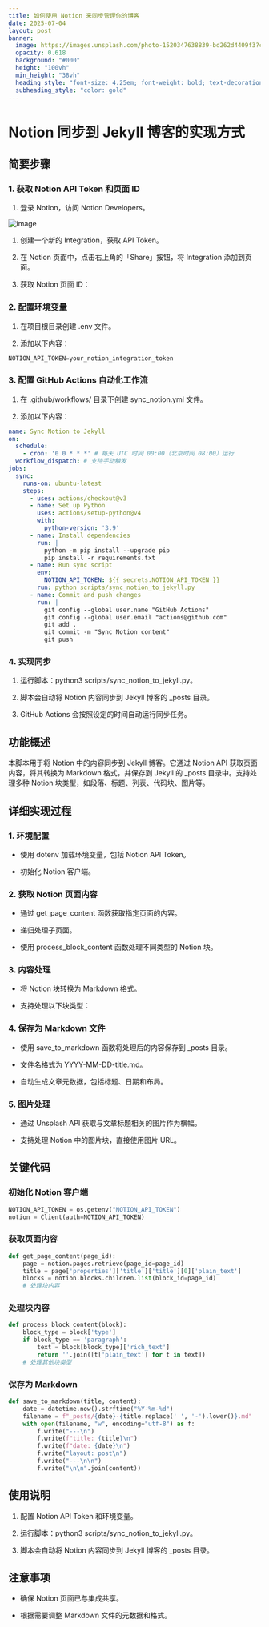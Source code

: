 ```yaml
---
title: 如何使用 Notion 来同步管理你的博客
date: 2025-07-04
layout: post
banner:
  image: https://images.unsplash.com/photo-1520347638839-bd262d4409f3?crop=entropy&cs=tinysrgb&fit=max&fm=jpg&ixid=M3w2OTIwMzJ8MHwxfHJhbmRvbXx8fHx8fHx8fDE3NTE2MTc3NzR8&ixlib=rb-4.1.0&q=80&w=1080
  opacity: 0.618
  background: "#000"
  height: "100vh"
  min_height: "38vh"
  heading_style: "font-size: 4.25em; font-weight: bold; text-decoration: underline"
  subheading_style: "color: gold"
---
```


# Notion 同步到 Jekyll 博客的实现方式

## 简要步骤

### 1. 获取 Notion API Token 和页面 ID

1. 登录 Notion，访问 Notion Developers。

![image](https://prod-files-secure.s3.us-west-2.amazonaws.com/a7a0cc5a-89b9-4cda-8686-1fba0ca52f40/d19c1afe-dea5-4312-9333-786b0ba83054/image.png?X-Amz-Algorithm=AWS4-HMAC-SHA256&X-Amz-Content-Sha256=UNSIGNED-PAYLOAD&X-Amz-Credential=ASIAZI2LB466SBJV6VKS%2F20250704%2Fus-west-2%2Fs3%2Faws4_request&X-Amz-Date=20250704T082934Z&X-Amz-Expires=3600&X-Amz-Security-Token=IQoJb3JpZ2luX2VjECAaCXVzLXdlc3QtMiJHMEUCIQDSu9wYTBTiTIorVSoQ0pTmC5rFzdPkjzQfOdujeeY4TAIgBbuVPzIvmsPDLmiEZ3Vfu4X64BobR43bv9rHG5CcbYMq%2FwMIKRAAGgw2Mzc0MjMxODM4MDUiDFYyhBMyfZkwpSDpDSrcA%2FZKitVq67Jo4O0T2kq24ilBPHbFqAdxHKt%2Bv2p9uJP0arOmZ0b7FxUj5kg4RP4e5dq6lyYmHL1DJkvAowhRNWhdkoAyFONN77U5SCyKkJi%2FEgCJBE2KAOaAPYyKoRie7SpnsB8HRF8Cl%2BncZ9O1OWgKejaqD1dAagqa%2Bg%2Ftw4QWp1tuFwKq3DeEhP%2F6S9mEHKqFR2y8X5%2FVo6Zz%2Bzda37Rv5zAn5f72oE%2BYEb1m1vFmPfG1mp9ZpqmikqE8ZXRTNFvp4YG303eah3jvGzFHMyZemk5cdvwDRiCZ0g3ChGg3KKJog8gsWad5oqqkLrZFhc%2BkNTTR17DOB1t%2Fx5LF%2F%2BYCkc1hf0FJEnCB8N4127faXkpmJd7g4hMkDfIhWwvOerQUZYuGlfZFoYJ5Li8FCcvfp0o8%2Bpa4%2F67TbZwBblSo0su9ifWXsNM16k41CAQIT0VAe%2FitHGUTOd8qzCk%2FEGIw0HFMlUhBDJ4bDnCITwsZcF9ua3LQ3pJDdY4tfcQcE4yd8KlOg2fjOn1llJF27RfRKJDdsyEQQZh4ks6PrjJXiAPnJvfwAs9gpGloRFBU4dq8D2MtKPoF4T0JFl1DykQ%2FUZqHYXlOI%2FdEosra%2FwHVBzJ6HD10S1u2a7RwMNGMnsMGOqUBkEsKi3dJ1ndQT2jwlFjDerC4qaQIOY23w6sVpBIys6cUlRO7VbyjndPOKyeSbCj9WQh9HxMgEG3pkMLR8oGcFne8Gr53RQo%2B6CrvciKA6apt1XKSBxsVgs5rKa1JtOluwjxog0TpFS2WPsQcYNDt1N7RVE5v7Fhjr5saQZR2zqt6j%2Fx4jiF1LL9p9xGkx6s91YxDHkrbCPLTPn%2BXMsqsZXsf6CeP&X-Amz-Signature=8f17cdf89aedac1422be323ed537233c519a12c720716cefce5f7354393353e5&X-Amz-SignedHeaders=host&x-amz-checksum-mode=ENABLED&x-id=GetObject)

1. 创建一个新的 Integration，获取 API Token。

1. 在 Notion 页面中，点击右上角的「Share」按钮，将 Integration 添加到页面。

1. 获取 Notion 页面 ID：


### 2. 配置环境变量

1. 在项目根目录创建 .env 文件。

1. 添加以下内容：

```javascript
NOTION_API_TOKEN=your_notion_integration_token
```

### 3. 配置 GitHub Actions 自动化工作流

1. 在 .github/workflows/ 目录下创建 sync_notion.yml 文件。

1. 添加以下内容：

```yaml
name: Sync Notion to Jekyll
on:
  schedule:
    - cron: '0 0 * * *' # 每天 UTC 时间 00:00（北京时间 08:00）运行
  workflow_dispatch: # 支持手动触发
jobs:
  sync:
    runs-on: ubuntu-latest
    steps:
      - uses: actions/checkout@v3
      - name: Set up Python
        uses: actions/setup-python@v4
        with:
          python-version: '3.9'
      - name: Install dependencies
        run: |
          python -m pip install --upgrade pip
          pip install -r requirements.txt
      - name: Run sync script
        env:
          NOTION_API_TOKEN: ${{ secrets.NOTION_API_TOKEN }}
        run: python scripts/sync_notion_to_jekyll.py
      - name: Commit and push changes
        run: |
          git config --global user.name "GitHub Actions"
          git config --global user.email "actions@github.com"
          git add .
          git commit -m "Sync Notion content"
          git push
```

### 4. 实现同步

1. 运行脚本：python3 scripts/sync_notion_to_jekyll.py。

1. 脚本会自动将 Notion 内容同步到 Jekyll 博客的 _posts 目录。

1. GitHub Actions 会按照设定的时间自动运行同步任务。

## 功能概述

本脚本用于将 Notion 中的内容同步到 Jekyll 博客。它通过 Notion API 获取页面内容，将其转换为 Markdown 格式，并保存到 Jekyll 的 _posts 目录中。支持处理多种 Notion 块类型，如段落、标题、列表、代码块、图片等。

## 详细实现过程

### 1. 环境配置

- 使用 dotenv 加载环境变量，包括 Notion API Token。

- 初始化 Notion 客户端。

### 2. 获取 Notion 页面内容

- 通过 get_page_content 函数获取指定页面的内容。

- 递归处理子页面。

- 使用 process_block_content 函数处理不同类型的 Notion 块。

### 3. 内容处理

- 将 Notion 块转换为 Markdown 格式。

- 支持处理以下块类型：


### 4. 保存为 Markdown 文件

- 使用 save_to_markdown 函数将处理后的内容保存到 _posts 目录。

- 文件名格式为 YYYY-MM-DD-title.md。

- 自动生成文章元数据，包括标题、日期和布局。

### 5. 图片处理

- 通过 Unsplash API 获取与文章标题相关的图片作为横幅。

- 支持处理 Notion 中的图片块，直接使用图片 URL。

## 关键代码

### 初始化 Notion 客户端

```python
NOTION_API_TOKEN = os.getenv("NOTION_API_TOKEN")
notion = Client(auth=NOTION_API_TOKEN)
```

### 获取页面内容

```python
def get_page_content(page_id):
    page = notion.pages.retrieve(page_id=page_id)
    title = page['properties']['title']['title'][0]['plain_text']
    blocks = notion.blocks.children.list(block_id=page_id)
    # 处理块内容
```

### 处理块内容

```python
def process_block_content(block):
    block_type = block['type']
    if block_type == 'paragraph':
        text = block[block_type]['rich_text']
        return ''.join([t['plain_text'] for t in text])
    # 处理其他块类型
```

### 保存为 Markdown

```python
def save_to_markdown(title, content):
    date = datetime.now().strftime("%Y-%m-%d")
    filename = f"_posts/{date}-{title.replace(' ', '-').lower()}.md"
    with open(filename, "w", encoding="utf-8") as f:
        f.write("---\n")
        f.write(f"title: {title}\n")
        f.write(f"date: {date}\n")
        f.write("layout: post\n")
        f.write("---\n\n")
        f.write("\n\n".join(content))
```

## 使用说明

1. 配置 Notion API Token 和环境变量。

1. 运行脚本：python3 scripts/sync_notion_to_jekyll.py。

1. 脚本会自动将 Notion 内容同步到 Jekyll 博客的 _posts 目录。

## 注意事项

- 确保 Notion 页面已与集成共享。

- 根据需要调整 Markdown 文件的元数据和格式。